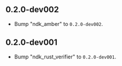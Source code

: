 ## 0.2.0-dev002
 - Bump "ndk_amber" to `0.2.0-dev002`.

## 0.2.0-dev001

 - Bump "ndk_rust_verifier" to `0.2.0-dev001`.

